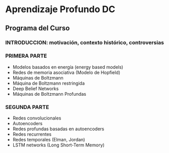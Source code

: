 # Aprendizaje Profundo DC

## Programa del Curso

### INTRODUCCION: motivación, contexto histórico, controversias

### PRIMERA PARTE
- Modelos basados en energía (energy based models)‏
- Redes de memoria asociativa (Modelo de Hopfield)‏
- Máquinas de Boltzmann
- Máquina de Boltzmann restringida
- Deep Belief Networks
- Máquinas de Boltzmann Profundas

### SEGUNDA PARTE
- Redes convolucionales
- Autoencoders
- Redes profundas basadas en autoencoders
- Redes recurrentes
- Redes temporales (Elman, Jordan)‏
- LSTM networks (Long Short-Term Memory)